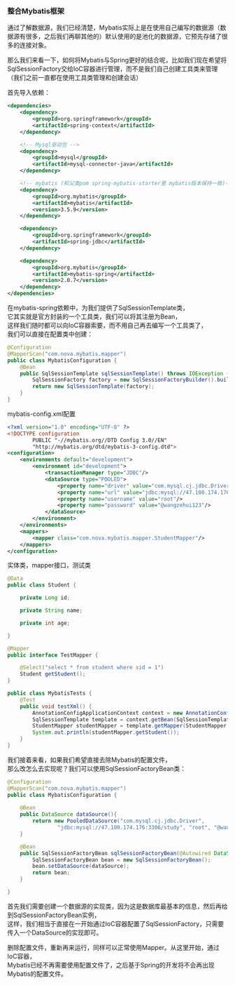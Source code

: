 ### 整合Mybatis框架
通过了解数据源，我们已经清楚，Mybatis实际上是在使用自己编写的数据源（数据源有很多，之后我们再聊其他的）默认使用的是池化的数据源，它预先存储了很多的连接对象。

那么我们来看一下，如何将Mybatis与Spring更好的结合呢，比如我们现在希望将SqlSessionFactory交给IoC容器进行管理，而不是我们自己创建工具类来管理（我们之前一直都在使用工具类管理和创建会话）

首先导入依赖：

~~~xml
<dependencies>
    <dependency>
        <groupId>org.springframework</groupId>
        <artifactId>spring-context</artifactId>
    </dependency>

    <!-- Mysql驱动包 -->
    <dependency>
        <groupId>mysql</groupId>
        <artifactId>mysql-connector-java</artifactId>
    </dependency>

    <!-- mybatis (和父类pom spring-mybatis-starter里 mybatis版本保持一致)-->
    <dependency>
        <groupId>org.mybatis</groupId>
        <artifactId>mybatis</artifactId>
        <version>3.5.9</version>
    </dependency>

    <dependency>
        <groupId>org.springframework</groupId>
        <artifactId>spring-jdbc</artifactId>
    </dependency>

    <dependency>
        <groupId>org.mybatis</groupId>
        <artifactId>mybatis-spring</artifactId>
        <version>2.0.7</version>
    </dependency>
</dependencies>
~~~

在mybatis-spring依赖中，为我们提供了SqlSessionTemplate类，  
它其实就是官方封装的一个工具类，我们可以将其注册为Bean，  
这样我们随时都可以向IoC容器索要，而不用自己再去编写一个工具类了，  
我们可以直接在配置类中创建：

~~~java
@Configuration
@MapperScan("com.nova.mybatis.mapper")
public class MybatisConfiguration {
    @Bean
    public SqlSessionTemplate sqlSessionTemplate() throws IOException {
        SqlSessionFactory factory = new SqlSessionFactoryBuilder().build(Resources.getResourceAsReader("mybatis-config.xml"));
        return new SqlSessionTemplate(factory);
    }
}
~~~
mybatis-config.xml配置
~~~xml
<?xml version="1.0" encoding="UTF-8" ?>
<!DOCTYPE configuration
        PUBLIC "-//mybatis.org//DTD Config 3.0//EN"
        "http://mybatis.org/dtd/mybatis-3-config.dtd">
<configuration>
    <environments default="development">
        <environment id="development">
            <transactionManager type="JDBC"/>
            <dataSource type="POOLED">
                <property name="driver" value="com.mysql.cj.jdbc.Driver"/>
                <property name="url" value="jdbc:mysql://47.100.174.176:3306/study"/>
                <property name="username" value="root"/>
                <property name="password" value="@wangzehui123"/>
            </dataSource>
        </environment>
    </environments>
    <mappers>
        <mapper class="com.nova.mybatis.mapper.StudentMapper"/>
    </mappers>
</configuration>
~~~

实体类，mapper接口，测试类
~~~java
@Data
public class Student {

    private Long id;

    private String name;

    private int age;

}

@Mapper
public interface TestMapper {

    @Select("select * from student where sid = 1")
    Student getStudent();
}

public class MybatisTests {
    @Test
    public void testXml() {
        AnnotationConfigApplicationContext context = new AnnotationConfigApplicationContext(MybatisConfiguration.class);
        SqlSessionTemplate template = context.getBean(SqlSessionTemplate.class);
        StudentMapper studentMapper = template.getMapper(StudentMapper.class);
        System.out.println(studentMapper.getStudent());
    }
}
~~~

我们接着来看，如果我们希望直接去除Mybatis的配置文件，  
那么改怎么去实现呢？我们可以使用SqlSessionFactoryBean类：
~~~java
@Configuration
@MapperScan("com.nova.mybatis.mapper")
public class MybatisConfiguration {
   
    @Bean
    public DataSource dataSource(){
        return new PooledDataSource("com.mysql.cj.jdbc.Driver",
                "jdbc:mysql://47.100.174.176:3306/study", "root", "@wangzehui123");
    }

    @Bean
    public SqlSessionFactoryBean sqlSessionFactoryBean(@Autowired DataSource dataSource){
        SqlSessionFactoryBean bean = new SqlSessionFactoryBean();
        bean.setDataSource(dataSource);
        return bean;
    }

}
~~~

首先我们需要创建一个数据源的实现类，因为这是数据库最基本的信息，然后再给到SqlSessionFactoryBean实例，  
这样，我们相当于直接在一开始通过IoC容器配置了SqlSessionFactory，只需要传入一个DataSource的实现即可。

删除配置文件，重新再来运行，同样可以正常使用Mapper。从这里开始，通过IoC容器，  
Mybatis已经不再需要使用配置文件了，之后基于Spring的开发将不会再出现Mybatis的配置文件。